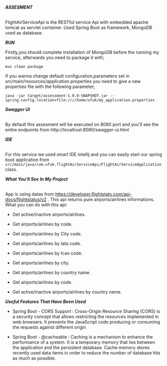 
***ASSESMENT***

<br/>FlightAirServiceApi is the RESTful service Api with embedded apache tomcat as servlet container. Used Spring Boot as framework, MongoDB used as database.

***RUN***

Firstly,you should complete installation of MongoDB before the running my service, afterwards you need to package it with;

```mvn clean package```


If you wanna change default configuration,parameters set in src/main/resources/application.properties you need to give a new properties file with the following parameter;

```java -jar target/assessment-1.0.0-SNAPSHOT.jar --spring.config.location=file:////home/ufuk/my_application.properties```

***Swagger UI***

<br/>By default this assesment will be executed on 8080 port and you'll see the entire endpoints from http://localhost:8080/swagger-ui.html

***IDE***

<br/>For this service we used smart IDE intellij and you can easily start our spring boot application from ```src/main/java/com.ufuk.flightAirServiceApi/FlightAirServiceApplication``` class.

***What You'll See In My Project***

<br/>App is using datas from https://developer.flightstats.com/api-docs/flightstatus/v2 . This api returns pure airports/airlines informations.
What you can do with this api:

* Get active/inactive airports/airlines.

* Get airports/airlines by code.

* Get airports/airlines by City code.

* Get airports/airlines by Iata code.

* Get airports/airlines by Icao code.

* Get airports/airlines by city.

* Get airports/airlines by country name.

* Get airports/airlines by code.

* Get active/inactive airports/airlines by country name.

***Useful Features That Have Been Used***

* Spring Boot - CORS Support : Cross-Origin Resource Sharing (CORS) is a security concept that allows restricting the resources implemented in web browsers. It prevents the JavaScript code producing or consuming the requests against different origin 

* Spring Boot - @cacheable :  Caching is a mechanism to enhance the performance of a system. It is a temporary memory that lies between the application and the persistent database. Cache memory stores recently used data items in order to reduce the number of database hits as much as possible.